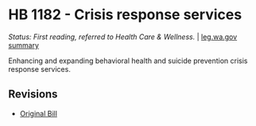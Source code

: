 # HB 1182 - Crisis response services
*Status: First reading, referred to Health Care & Wellness.* | [leg.wa.gov summary](https://app.leg.wa.gov/billsummary?BillNumber=1182&Year=2021)

Enhancing and expanding behavioral health and suicide prevention crisis response services.

## Revisions
* [Original Bill](1/)